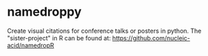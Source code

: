 # namedroppy
Create visual citations for conference talks or posters in python.
The "sister-project" in R can be found at: https://github.com/nucleic-acid/namedropR
